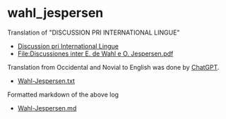 # wahl_jespersen

Translation of "DISCUSSION PRI INTERNATIONAL LINGUE"

* [Discussion pri International Lingue](http://interlanguages.net/OJEW.html)
* [File:Discussiones inter E. de Wahl e O. Jespersen.pdf](https://commons.wikimedia.org/wiki/File:Discussiones_inter_E._de_Wahl_e_O._Jespersen.pdf
)

Translation from Occidental and Novial to English was done by [ChatGPT](https://chat.openai.com/).

* [Wahl-Jespersen.txt](https://github.com/7shi/wahl_jespersen/blob/main/Wahl-Jespersen.txt)

Formatted markdown of the above log

* [Wahl-Jespersen.md](https://github.com/7shi/wahl_jespersen/blob/main/Wahl-Jespersen.md)
